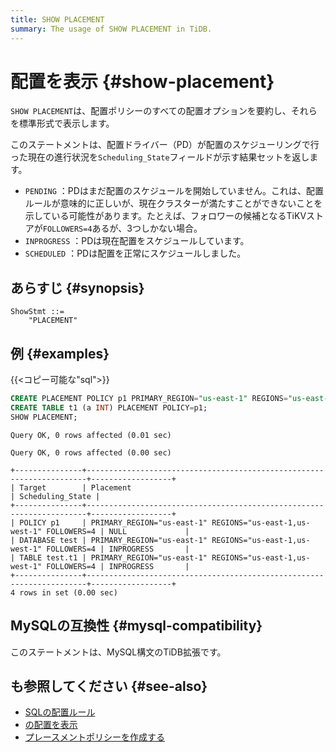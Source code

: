 ```yaml
---
title: SHOW PLACEMENT
summary: The usage of SHOW PLACEMENT in TiDB.
---
```


# 配置を表示 {#show-placement}

`SHOW PLACEMENT`は、配置ポリシーのすべての配置オプションを要約し、それらを標準形式で表示します。

このステートメントは、配置ドライバー（PD）が配置のスケジューリングで行った現在の進行状況を`Scheduling_State`フィールドが示す結果セットを返します。

-   `PENDING` ：PDはまだ配置のスケジュールを開始していません。これは、配置ルールが意味的に正しいが、現在クラスターが満たすことができないことを示している可能性があります。たとえば、フォロワーの候補となるTiKVストアが`FOLLOWERS=4`あるが、3つしかない場合。
-   `INPROGRESS` ：PDは現在配置をスケジュールしています。
-   `SCHEDULED` ：PDは配置を正常にスケジュールしました。

## あらすじ {#synopsis}

```ebnf+diagram
ShowStmt ::=
    "PLACEMENT"
```

## 例 {#examples}

{{&lt;コピー可能な&quot;sql&quot;&gt;}}

```sql
CREATE PLACEMENT POLICY p1 PRIMARY_REGION="us-east-1" REGIONS="us-east-1,us-west-1" FOLLOWERS=4;
CREATE TABLE t1 (a INT) PLACEMENT POLICY=p1;
SHOW PLACEMENT;
```

```
Query OK, 0 rows affected (0.01 sec)

Query OK, 0 rows affected (0.00 sec)

+---------------+----------------------------------------------------------------------+------------------+
| Target        | Placement                                                            | Scheduling_State |
+---------------+----------------------------------------------------------------------+------------------+
| POLICY p1     | PRIMARY_REGION="us-east-1" REGIONS="us-east-1,us-west-1" FOLLOWERS=4 | NULL             |
| DATABASE test | PRIMARY_REGION="us-east-1" REGIONS="us-east-1,us-west-1" FOLLOWERS=4 | INPROGRESS       |
| TABLE test.t1 | PRIMARY_REGION="us-east-1" REGIONS="us-east-1,us-west-1" FOLLOWERS=4 | INPROGRESS       |
+---------------+----------------------------------------------------------------------+------------------+
4 rows in set (0.00 sec)
```

## MySQLの互換性 {#mysql-compatibility}

このステートメントは、MySQL構文のTiDB拡張です。

## も参照してください {#see-also}

-   [SQLの配置ルール](/placement-rules-in-sql.md)
-   [の配置を表示](/sql-statements/sql-statement-show-placement-for.md)
-   [プレースメントポリシーを作成する](/sql-statements/sql-statement-create-placement-policy.md)
